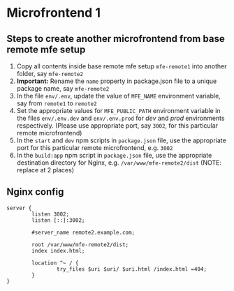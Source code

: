 # Microfrontend 1

## Steps to create another microfrontend from base remote mfe setup
1. Copy all contents inside base remote mfe setup `mfe-remote1` into another folder, say `mfe-remote2`
2. **Important:** Rename the `name` property in package.json file to a unique package name, say `mfe-remote2`
3. In the file `env/.env`, update the value of `MFE_NAME` environment variable, say from `remote1` to `remote2`
4. Set the appropriate values for `MFE_PUBLIC_PATH` environment variable in the files `env/.env.dev` and `env/.env.prod` for _dev_ and _prod_ environments respectively. (Please use appropriate port, say `3002`, for this particular remote microfrontend)
5. In the `start` and `dev` npm scripts in `package.json` file, use the appropriate port for this particular remote microfrontend, e.g. `3002`
6. In the `build:app` npm script in `package.json` file, use the appropriate destination directory for Nginx, e.g. `/var/www/mfe-remote2/dist` (NOTE: replace at 2 places)

## Nginx config
```
server {
        listen 3002;
        listen [::]:3002;

        #server_name remote2.example.com;

        root /var/www/mfe-remote2/dist;
        index index.html;

        location ^~ / {
                try_files $uri $uri/ $uri.html /index.html =404;
        }
}
```

